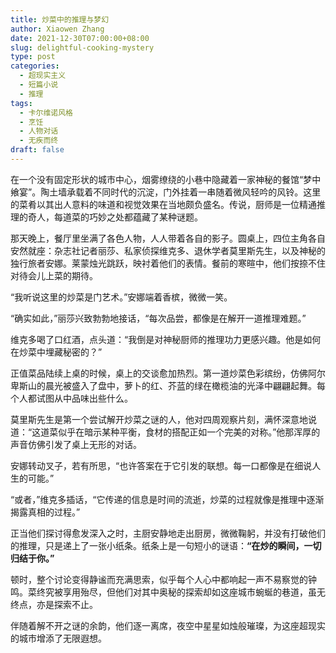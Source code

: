 ```yaml
---
title: 炒菜中的推理与梦幻
author: Xiaowen Zhang
date: 2021-12-30T07:00:00+08:00
slug: delightful-cooking-mystery
type: post
categories:
  - 超现实主义
  - 短篇小说
  - 推理
tags:
  - 卡尔维诺风格
  - 烹饪
  - 人物对话
  - 无疾而终
draft: false
---
```


在一个没有固定形状的城市中心，烟雾缭绕的小巷中隐藏着一家神秘的餐馆“梦中飨宴”。陶土墙承载着不同时代的沉淀，门外挂着一串随着微风轻吟的风铃。这里的菜肴以其出人意料的味道和视觉效果在当地颇负盛名。传说，厨师是一位精通推理的奇人，每道菜的巧妙之处都蕴藏了某种谜题。

那天晚上，餐厅里坐满了各色人物，人人带着各自的影子。圆桌上，四位主角各自安然就座：杂志社记者丽莎、私家侦探维克多、退休学者莫里斯先生，以及神秘的独行旅者安娜。莱蒙烛光跳跃，映衬着他们的表情。餐前的寒暄中，他们按捺不住对待会儿上菜的期待。

“我听说这里的炒菜是门艺术。”安娜端着香槟，微微一笑。

“确实如此，”丽莎兴致勃勃地接话，“每次品尝，都像是在解开一道推理难题。”

维克多喝了口红酒，点头道：“我倒是对神秘厨师的推理功力更感兴趣。他是如何在炒菜中埋藏秘密的？”

正值菜品陆续上桌的时候，桌上的交谈愈加热烈。第一道炒菜色彩缤纷，仿佛阿尔卑斯山的晨光被盛入了盘中，萝卜的红、芥蓝的绿在橄榄油的光泽中翩翩起舞。每个人都试图从中品味出些什么。

莫里斯先生是第一个尝试解开炒菜之谜的人，他对四周观察片刻，满怀深意地说道：“这道菜似乎在暗示某种平衡，食材的搭配正如一个完美的对称。”他那浑厚的声音仿佛引发了桌上无形的对话。

安娜转动叉子，若有所思，“也许答案在于它引发的联想。每一口都像是在细说人生的可能。”

“或者，”维克多插话，“它传递的信息是时间的流逝，炒菜的过程就像是推理中逐渐揭露真相的过程。”

正当他们探讨得愈发深入之时，主厨安静地走出厨房，微微鞠躬，并没有打破他们的推理，只是递上了一张小纸条。纸条上是一句短小的谜语：**“在炒的瞬间，一切归结于你。”**

顿时，整个讨论变得静谧而充满思索，似乎每个人心中都响起一声不易察觉的钟鸣。菜终究被享用殆尽，但他们对其中奥秘的探索却如这座城市蜿蜒的巷道，虽无终点，亦是探索不止。

伴随着解不开之谜的余韵，他们逐一离席，夜空中星星如烛般璀璨，为这座超现实的城市增添了无限遐想。